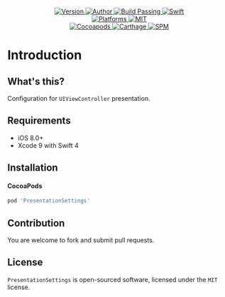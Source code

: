 
<p align="center">
  <!-- <img src="./Assets/PresentationSettings.jpg" alt="PresentationSettings"> -->
  <br/><a href="https://cocoapods.org/pods/PresentationSettings">
  <img alt="Version" src="https://img.shields.io/badge/version-1.0.0-brightgreen.svg">
  <img alt="Author" src="https://img.shields.io/badge/author-Meniny-blue.svg">
  <img alt="Build Passing" src="https://img.shields.io/badge/build-passing-brightgreen.svg">
  <img alt="Swift" src="https://img.shields.io/badge/swift-4.0%2B-orange.svg">
  <br/>
  <img alt="Platforms" src="https://img.shields.io/badge/platform-iOS-lightgrey.svg">
  <img alt="MIT" src="https://img.shields.io/badge/license-MIT-blue.svg">
  <br/>
  <img alt="Cocoapods" src="https://img.shields.io/badge/cocoapods-compatible-brightgreen.svg">
  <img alt="Carthage" src="https://img.shields.io/badge/carthage-working%20on-red.svg">
  <img alt="SPM" src="https://img.shields.io/badge/swift%20package%20manager-compatible-brightgreen.svg">
  </a>
</p>

# Introduction

## What's this?

Configuration for `UIViewController` presentation.

## Requirements

* iOS 8.0+
* Xcode 9 with Swift 4

## Installation

#### CocoaPods

```ruby
pod 'PresentationSettings'
```

## Contribution

You are welcome to fork and submit pull requests.

## License

`PresentationSettings` is open-sourced software, licensed under the `MIT` license.
